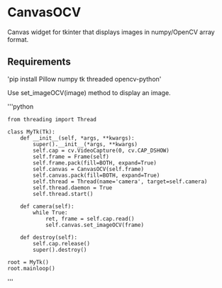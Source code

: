 # CanvasOCV
Canvas widget for tkinter that displays images in numpy/OpenCV array format.

## Requirements
'pip install Pillow numpy tk threaded opencv-python'



Use set_imageOCV(image) method to display an image.


'''python

    from threading import Thread

    class MyTk(Tk):
        def __init__(self, *args, **kwargs):
            super().__init__(*args, **kwargs)
            self.cap = cv.VideoCapture(0, cv.CAP_DSHOW)
            self.frame = Frame(self)
            self.frame.pack(fill=BOTH, expand=True)
            self.canvas = CanvasOCV(self.frame)
            self.canvas.pack(fill=BOTH, expand=True)
            self.thread = Thread(name='camera', target=self.camera)
            self.thread.daemon = True
            self.thread.start()
            
        def camera(self):
            while True:
                ret, frame = self.cap.read()
                self.canvas.set_imageOCV(frame)

        def destroy(self):
            self.cap.release()
            super().destroy()

    root = MyTk()
    root.mainloop()
'''
